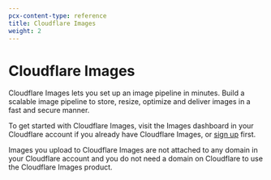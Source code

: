 ```yaml
---
pcx-content-type: reference
title: Cloudflare Images
weight: 2
---
```


# Cloudflare Images

Cloudflare Images lets you set up an image pipeline in minutes. Build a scalable image pipeline to store, resize, optimize and deliver images in a fast and secure manner.

To get started with Cloudflare Images, visit the Images dashboard in your Cloudflare account if you already have Cloudflare Images, or [sign up](https://dash.cloudflare.com/sign-up/images) first.

Images you upload to Cloudflare Images are not attached to any domain in your Cloudflare account and you do not need a domain on Cloudflare to use the Cloudflare Images product.
